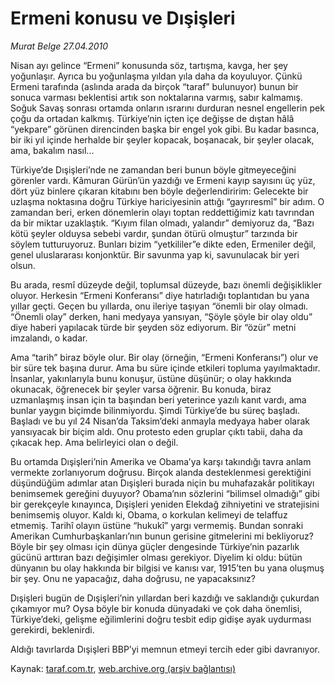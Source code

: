 # Ermeni konusu ve Dışişleri

*Murat Belge 27.04.2010*

<div class="yazi"><p>Nisan ayı gelince “Ermeni” konusunda söz, tartışma, kavga, her şey yoğunlaşır. Ayrıca bu yoğunlaşma yıldan yıla daha da koyuluyor. Çünkü Ermeni tarafında (aslında arada da birçok “taraf” bulunuyor) bunun bir sonuca varması beklentisi artık son noktalarına varmış, sabır kalmamış. Soğuk Savaş sonrası ortamda onların ısrarını durduran nesnel engellerin pek çoğu da ortadan kalkmış. Türkiye’nin içten içe değişse de dıştan hâlâ “yekpare” görünen direncinden başka bir engel yok gibi. Bu kadar basınca, bir iki yıl içinde herhalde bir şeyler kopacak, boşanacak, bir şeyler olacak, ama, bakalım nasıl...</p>
<p>Türkiye’de Dışişleri’nde ne zamandan beri bunun böyle gitmeyeceğini görenler vardı. Kâmuran Gürün’ün yazdığı ve Ermeni kayıp sayısını üç yüz, dört yüz binlere çıkaran kitabını ben böyle değerlendiririm: Gelecekte bir uzlaşma noktasına doğru Türkiye hariciyesinin attığı “gayrıresmî” bir adım. O zamandan beri, erken dönemlerin olayı toptan reddettiğimiz katı tavrından da bir miktar uzaklaştık. “Kıyım filan olmadı, yalandır” demiyoruz da, “Bazı kötü şeyler olduysa sebebi vardır, şundan ötürü olmuştur” tarzında bir söylem tutturuyoruz. Bunları bizim “yetkililer”e dikte eden, Ermeniler değil, genel uluslararası konjonktür. Bir savunma yap ki, savunulacak bir yeri olsun.</p>
<p>Bu arada, resmî düzeyde değil, toplumsal düzeyde, bazı önemli değişiklikler oluyor. Herkesin “Ermeni Konferansı” diye hatırladığı toplantıdan bu yana yıllar geçti. Geçen bu yıllarda, onu ileriye taşıyan “önemli bir olay olmadı. “Önemli olay” derken, hani medyaya yansıyan, “Şöyle şöyle bir olay oldu” diye haberi yapılacak türde bir şeyden söz ediyorum. Bir “özür” metni imzalandı, o kadar.</p>
<p>Ama “tarih” biraz böyle olur. Bir olay (örneğin, “Ermeni Konferansı”) olur ve bir süre tek başına durur. Ama bu süre içinde etkileri topluma yayılmaktadır. İnsanlar, yakınlarıyla bunu konuşur, üstüne düşünür; o olay hakkında okunacak, öğrenecek bir şeyler varsa öğrenir. Bu konuda, biraz uzmanlaşmış insan için ta başından beri yeterince yazılı kanıt vardı, ama bunlar yaygın biçimde bilinmiyordu. Şimdi Türkiye’de bu süreç başladı. Başladı ve bu yıl 24 Nisan’da Taksim’deki anmayla medyaya haber olarak yansıyacak bir biçim aldı. Onu protesto eden gruplar çıktı tabii, daha da çıkacak hep. Ama belirleyici olan o değil.</p>
<p>Bu ortamda Dışişleri’nin Amerika ve Obama’ya karşı takındığı tavra anlam vermekte zorlanıyorum doğrusu. Birçok alanda desteklenmesi gerektiğini düşündüğüm adımlar atan Dışişleri burada niçin bu muhafazakâr politikayı benimsemek gereğini duyuyor? Obama’nın sözlerini “bilimsel olmadığı” gibi bir gerekçeyle kınayınca, Dışişleri yeniden Elekdağ zihniyetini ve stratejisini benimsemiş oluyor. Kaldı ki, Obama, o korkulan kelimeyi de telaffuz etmemiş. Tarihî olayın üstüne “hukukî” yargı vermemiş. Bundan sonraki Amerikan Cumhurbaşkanları’nın bunun gerisine gitmelerini mi bekliyoruz? Böyle bir şey olması için dünya güçler dengesinde Türkiye’nin pazarlık gücünü arttıran bazı değişimler olması gerekiyor. Diyelim ki oldu: bütün dünyanın bu olay hakkında bir bilgisi ve kanısı var, 1915’ten bu yana oluşmuş bir şey. Onu ne yapacağız, daha doğrusu, ne yapacaksınız?</p>
<p>Dışişleri bugün de Dışişleri’nin yıllardan beri kazdığı ve saklandığı çukurdan çıkamıyor mu? Oysa böyle bir konuda dünyadaki ve çok daha önemlisi, Türkiye’deki, gelişme eğilimlerini doğru tesbit edip gidişe ayak uydurması gerekirdi, beklenirdi.</p>
<p>Aldığı tavırlarda Dışişleri BBP’yi memnun etmeyi tercih eder gibi davranıyor.</p></div>

Kaynak: [taraf.com.tr](http://www.taraf.com.tr:80/makale/11055.htm), [web.archive.org (arşiv bağlantısı)](http://web.archive.org/web/20100430090508/http://www.taraf.com.tr:80/makale/11055.htm)
